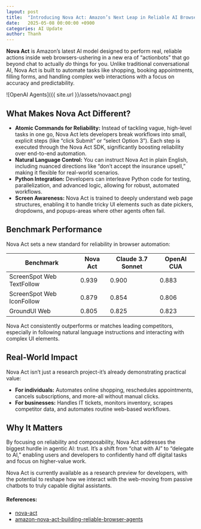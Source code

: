 ```yaml
---
layout: post
title:  "Introducing Nova Act: Amazon’s Next Leap in Reliable AI Browser Automation"
date:   2025-05-08 00:00:00 +0900
categories: AI Update
author: Thanh
---
```


**Nova Act** is Amazon’s latest AI model designed to perform real, reliable actions inside web browsers-ushering in a new era of “actionbots” that go beyond chat to actually *do* things for you. Unlike traditional conversational AI, Nova Act is built to automate tasks like shopping, booking appointments, filling forms, and handling complex web interactions with a focus on accuracy and predictability.

![OpenAI Agents]({{ site.url }}/assets/novaact.png)

## What Makes Nova Act Different?

- **Atomic Commands for Reliability:** Instead of tackling vague, high-level tasks in one go, Nova Act lets developers break workflows into small, explicit steps (like “click Submit” or “select Option 3”). Each step is executed through the Nova Act SDK, significantly boosting reliability over end-to-end automation.
- **Natural Language Control:** You can instruct Nova Act in plain English, including nuanced directions like “don’t accept the insurance upsell,” making it flexible for real-world scenarios.
- **Python Integration:** Developers can interleave Python code for testing, parallelization, and advanced logic, allowing for robust, automated workflows.
- **Screen Awareness:** Nova Act is trained to deeply understand web page structures, enabling it to handle tricky UI elements such as date pickers, dropdowns, and popups-areas where other agents often fail.

## Benchmark Performance

Nova Act sets a new standard for reliability in browser automation:

| Benchmark                    | Nova Act | Claude 3.7 Sonnet | OpenAI CUA |
|-----------------------------|----------|-------------------|------------|
| ScreenSpot Web TextFollow    | 0.939    | 0.900             | 0.883      |
| ScreenSpot Web IconFollow    | 0.879    | 0.854             | 0.806      |
| GroundUI Web                | 0.805    | 0.825             | 0.823      |

Nova Act consistently outperforms or matches leading competitors, especially in following natural language instructions and interacting with complex UI elements.

## Real-World Impact

Nova Act isn’t just a research project-it’s already demonstrating practical value:

- **For individuals:** Automates online shopping, reschedules appointments, cancels subscriptions, and more-all without manual clicks.
- **For businesses:** Handles IT tickets, monitors inventory, scrapes competitor data, and automates routine web-based workflows.

## Why It Matters

By focusing on reliability and composability, Nova Act addresses the biggest hurdle in agentic AI: trust. It’s a shift from “chat with AI” to “delegate to AI,” enabling users and developers to confidently hand off digital tasks and focus on higher-value work.

Nova Act is currently available as a research preview for developers, with the potential to reshape how we interact with the web-moving from passive chatbots to truly capable digital assistants.

#### References:
- [nova-act](https://labs.amazon.science/blog/nova-act)
- [amazon-nova-act-building-reliable-browser-agents](https://caylent.com/blog/amazon-nova-act-building-reliable-browser-agents)

